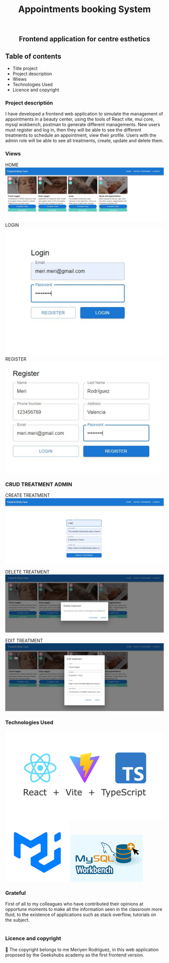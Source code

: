<h1 align="center">Appointments booking System</h1>​
​
<h2 align="center">Frontend application for centre esthetics</h2>

## Table of contents

- Title project
- Project description
- Wiews
- Technologies Used
- Licence and copyright

### Project descriptión

I have developed a frontend web application to simulate the management of appointments in a beauty center, using the tools of React vite, mui core, mysql wokbench, postman to generate different managements. New users must register and log in, then they will be able to see the different treatments to schedule an appointment, view their profile. Users with the admin role will be able to see all treatments, create, update and delete them.

### Views

HOME
![Home](./src/Imag/Home.JPG)
LOGIN
![Login](./src/Imag/Login.JPG)
REGISTER
![Register](./src/Imag/Register.JPG)

### CRUD TREATMENT ADMIN

CREATE TREATMENT
![Create Treatment](./src/Imag/create_Treatment.JPG)

DELETE TREATMENT
![Delete](./src/Imag/delete_Treatment.JPG)

EDIT TREATMENT
![Edit](./src/Imag/edit_Treatment.JPG)

### Technologies Used

![Vite](./src/Imag/react_Vite_Type.png)
![Material_UI](./src/Imag/Material_UI.png)
![Workbench](./src/Imag/img_mysql_workbench.png)

### Grateful

First of all to my colleagues who have contributed their opinions at opportune moments to make all the information seen in the classroom more fluid, to the existence of applications such as stack overflow, tutorials on the subject.  
​

### Licence and copyright

📝 The copyright belongs to me Meriyen Rodríguez, in this web application proposed by the Geekshubs academy as the first frontend version.
